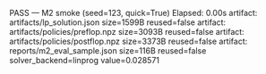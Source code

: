 PASS — M2 smoke (seed=123, quick=True)
Elapsed: 0.00s
artifact: artifacts/lp_solution.json size=1599B reused=false
artifact: artifacts/policies/preflop.npz size=3093B reused=false
artifact: artifacts/policies/postflop.npz size=3373B reused=false
artifact: reports/m2_eval_sample.json size=116B reused=false
solver_backend=linprog value=0.028571
